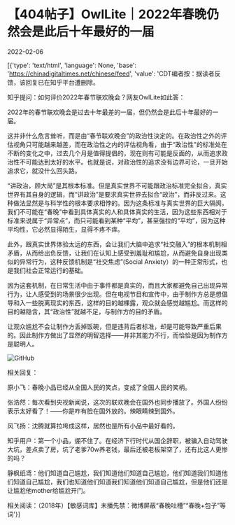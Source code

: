 # 【404帖子】OwlLite｜2022年春晚仍然会是此后十年最好的一届

2022-02-06

[{'type': 'text/html', 'language': None, 'base': 'https://chinadigitaltimes.net/chinese/feed', 'value': 'CDT编者按：据读者反馈，该回复已在知乎平台遭删除。

知乎提问：如何评价2022年春节联欢晚会？网友OwlLite如此答：

2022年的春节联欢晚会是过去十年最差的一届，但仍然会是此后十年最好的一届。

这并非什么危言耸听，而是由“春节联欢晚会”的政治性決定的。在政治性之外的评估视角只可能越来越差，而在政治性之内的评估视角看，由于“政治性&quot;的标准处在不断的变化之中，过去几个月是值得提倡的，现在则有可能是反面的，从而追求政治性不可能达到太好的水平。也就是说，对政治性的追求没有边界可论，一旦开始追求它，就没什么回头路。

“讲政治，顾大局”是其根本标准。但是真实世界不可能跟政治标准完全拟合，真实世界有其自身的逻辑，而“讲政治”是要求真实世界去拟合“政治”，而非反过来。这种做法显然是与科学性的根本要求相悖的。因为这条标准与真实世界的巨大隔阂，我们不可能在“春晚&quot;中看到具体真实的人和具体真实的生活，因为这些东西相对于标准来说属于“异常点”，而只可能看到某种“平均”，甚至强拉的“平均”，因为这种平均性，它必然显得陌生，显得不疼不痒。

此外，跟真实世界体验太远的东西，会让我们大脑中追求“社交融入”的根本机制相矛盾，从而给出负反馈，让我们在认知上感受到羞耻和尴尬，从而避免自身出现类似的异常行为，这种反馈机制是“社交焦虑”(Social Anxiety）的一种正常形式，也是我们社会正常运行的基础。

因为这套机制，在日常生活中由于事件都是真实的，而且大家都避免自己出现异常行为，让人感受到的场景很少出现。但在电视节目和宣传中，由于制作方总是想倡导和入一些脱离现实的东西，这样的目的越棵露，观众就会感觉越尴尬。而这样的目的越隐含，其“政治性”就越不足，与制作方的目的矛盾。

让观众尴尬不会让制作方丢掉饭碗，但是违背后者标准，却是可能导致严重后果的。因此制作方做出了显然的明智选择——并非其能力不行，而恰恰是因为制作方是聪明人。

![GitHub](https://chinadigitaltimes.net/chinese/files/2022/02/image-1644152192850.png)

相关回复：



原小飞：春晚小品已经从全国人民的笑点，变成了全国人民的笑柄。

张浩然：每次看到央视新闻说，这次的联欢晚会在国外也同步播放了。外国人纷纷表示太好看了！——你是咋有脸在国外放的。辣眼睛辣到国外。

风飞扬：沈腾就算拉垮成这样，居然也是所有小品中最好看的。

知乎用户：第一个小品，绷不住了。在经济下行时代从国企辞职，被骗入自动驾驶大坑，差点卖了房，坑了老爹70w养老钱，最后还被老板架空了，还有比这人更惨的吗？

静枫纸鸢：他们知道自己尴尬，我们知道他们知道自己尴尬，他们知道我们知道他们知道自己尴尬，我们也知道他们知道我们知道他们知道自己尴尬，但是他们还是让尴尬他mother给尴尬开门。



相关阅读：（2018年）【敏感词库】未播先禁：微博屏蔽“春晚吐槽”“春晚+包子”等词'}]
